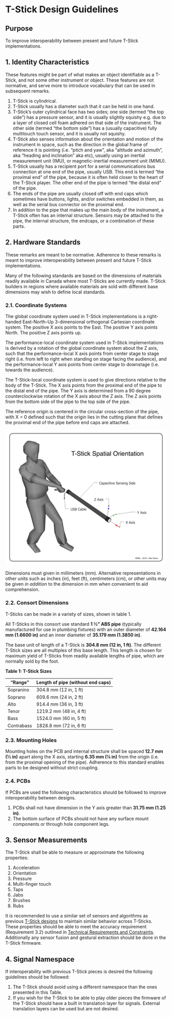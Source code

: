 # T-Stick Design Guidelines

## Purpose

To improve interoperability between present and future T-Stick implementations.

## 1. Identity Characteristics

These features might be part of what makes an object identifiable as a T-Stick, and not some other instrument or object. These features are not normative, and serve more to introduce vocabulary that can be used in subsequent remarks.


1. T-Stick is cylindrical.
2. T-Stick usually has a diameter such that it can be held in one hand.
3. T-Stick’s outer cylindrical face has two sides; one side (termed “the top side”) has a pressure sensor, and it is usually slightly squishy e.g. due to a layer of closed cell foam adhered on that side of the instrument. The other side (termed “the bottom side”) has a (usually capacitive) fully multitouch touch sensor, and it is usually not squishy.
4. T-Stick also senses information about the orientation and motion of the instrument in space, such as the direction in the global frame of reference it is pointing (i.e. “pitch and yaw”, aka “altitude and azimuth”, aka “heading and inclination” aka etc), usually using an inertial measurement unit (IMU), or magnetic-inertial measurement unit (MIMU).
5. T-Stick usually has a recipient port for a serial communications bus connection at one end of the pipe, usually USB. This end is termed “the proximal end” of the pipe, because it is often held closer to the heart of the T-Stick player. The other end of the pipe is termed “the distal end” of the pipe.
6. The ends of the pipe are usually closed off with end caps which sometimes have buttons, lights, and/or switches embedded in them, as well as the serial bus connector on the proximal end.
7. In addition to the pipe that makes up the main body of the instrument, a T-Stick often has an internal structure. Sensors may be attached to the pipe, the internal structure, the endcaps, or a combination of these parts.

## 2. Hardware Standards

These remarks are meant to be normative. Adherence to these remarks is meant to improve interoperability between present and future T-Stick implementations.

Many of the following standards are based on the dimensions of materials readily available in Canada where most T-Sticks are currently made. T-Stick builders in regions where available materials are sold with different base dimensions may wish to define local standards.

### 2.1. Coordinate Systems

The global coordinate system used in T-Stick implementations is a right-handed East-North-Up 3-dimensional orthogonal Cartesian coordinate system. The positive X axis points to the East. The positive Y axis points North. The positive Z axis points up.

The performance-local coordinate system used in T-Stick implementations is derived by a rotation of the global coordinate system about the Z axis, such that the performance-local X axis points from center stage to stage right (i.e. from left to right when standing on stage facing the audience), and the performance-local Y axis points from center stage to downstage (i.e. towards the audience).

The T-Stick-local coordinate system is used to give directions relative to the body of the T-Stick. The X axis points from the proximal end of the pipe to the distal end of the pipe. The Y axis is determined from a 90 degree counterclockwise rotation of the X axis about the Z axis. The Z axis points from the bottom side of the pipe to the top side of the pipe.

The reference origin is centered in the circular cross-section of the pipe, with X = 0 defined such that the origin lies in the cutting plane that defines the proximal end of the pipe before end caps are attached. 

 ![T-Stick Coordinate System](Images/t-stick-coordinate-system.png)

Dimensions must given in millimeters (mm). Alternative representations in other units such as inches (in), feet (ft), centimeters (cm), or other units may be given *in addition* to the dimension in mm when convenient to aid comprehension.

### 2.2. Consort Dimensions

T-Sticks can be made in a variety of sizes, shown in table 1.

All T-Sticks in this consort use standard **1 ½” ABS pipe** (typically manufactured for use in plumbing fixtures) with an outer diameter of **42.164 mm (1.6600 in)** and an inner diameter of **35.179 mm (1.3850 in)**.

The base unit of length of a T-Stick is **304.8 mm (12 in, 1 ft)**. The different T-Stick sizes are all multiples of this base length. This length is chosen for maximum yield of T-Sticks from readily available lengths of pipe, which are normally sold by the foot.


**Table 1: T-Stick Sizes**

| **“Range”** | **Length of pipe (without end caps)** |
|----|----|
| Sopranino | 304.8 mm (12 in, 1 ft) |
| Soprano | 609.6 mm (24 in, 2 ft) |
| Alto | 914.4 mm (36 in, 3 ft) |
| Tenor | 1219.2 mm (48 in, 4 ft) |
| Bass | 1524.0 mm (60 in, 5 ft) |
| Contrabass | 1828.8 mm (72 in, 6 ft) |

### 2.3. Mounting Holes

Mounting holes on the PCB and internal structure shall be spaced **12.7 mm (½ in)** apart along the X axis, starting **6.35 mm (¼ in)** from the origin (i.e. from the proximal opening of the pipe). Adherence to this standard enables parts to be designed without strict coupling.

### 2.4. PCBs

If PCBs are used the following characteristics should be followed to improve interoperability between designs.


1. PCBs shall not have dimension in the Y axis greater than **31.75 mm (1.25 in)**.
2. The bottom surface of PCBs should not have any surface mount components or through hole component legs.

## 3. Sensor Measurements

The T-Stick shall be able to measure or approximate the following properties:


1. Acceleration
2. Orientation
3. Pressure
4. Multi-finger touch
5. Taps
6. Jabs
7. Brushes
8. Rubs

It is recommended to use a similar set of sensors and algorithms as previous [T-Stick designs](./../T-Stick%20Designs.md) to maintain similar behavior across T-Sticks. These properties should be able to meet the accuracy requirement (Requirement 3.2) outlined in [Technical Requirements and Constraints](./../Technical%20Requirements%20and%20Constraints.md). Additionally any sensor fusion and gestural extraction should be done in the T-Stick firmware.

## 4. Signal Namespace

If interoperability with previous T-Stick pieces is desired the following guidelines should be followed:


1. The T-Stick should avoid using a different namespace than the ones presented in this Table.
2. If you wish for the T-Stick to be able to play older pieces the firmware of the T-Stick should have a built in translation layer for signals. External translation layers can be used but are not desired.


